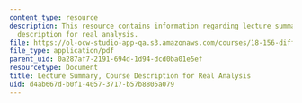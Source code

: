 ```yaml
---
content_type: resource
description: This resource contains information regarding lecture summary, course
  description for real analysis.
file: https://ol-ocw-studio-app-qa.s3.amazonaws.com/courses/18-156-differential-analysis-ii-partial-differential-equations-and-fourier-analysis-spring-2016/d4ab667db0f140573717b57b8805a079_MIT18_156S16_summary.pdf
file_type: application/pdf
parent_uid: 0a287af7-2191-694d-1d94-dcd0ba01e5ef
resourcetype: Document
title: Lecture Summary, Course Description for Real Analysis
uid: d4ab667d-b0f1-4057-3717-b57b8805a079
---
```

